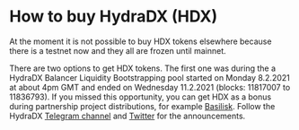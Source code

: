 # How to buy HydraDX (HDX)

At the moment it is not possible to buy HDX tokens elsewhere because there is a testnet now and they all are frozen until mainnet.&#x20;

There are two options to get HDX tokens. The first one was during the a HydraDX Balancer Liquidity Bootstrapping pool started on Monday 8.2.2021 at about 4pm GMT and ended on Wednesday 11.2.2021 (blocks: 11817007 to 11836793). If you missed this opportunity, you can get HDX as a bonus during partnership project distributions, for example [Basilisk](https://hydradx.substack.com/p/introducing-basilisk). Follow the HydraDX [Telegram channel](https://t.me/hydradx) and [Twitter](https://twitter.com/hydra\_dx) for the announcements.
